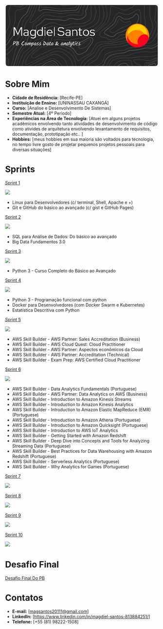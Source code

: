 
<div align="center">
  <img src="https://github.com/MagdielSantos/MagdielSantos/blob/main/github-header-image.png" alt="Banner">
</div>


# Sobre Mim

- **Cidade de Residência:** [Recife-PE]
- **Instituição de Ensino:** [UNINASSAU CAXANGÁ]
- **Curso:** [Analise e Desenvolvimento De Sistemas]
- **Semestre Atual:** [4º Periodo]
- **Experiências na Área de Tecnologia:** [Atuei em alguns projetos acadêmicos envolvendo tanto atividades de desenvolvimento de código
como ativides de arquitetura envolvendo levantamento de requisitos, documentação, prototipação etc.. ]
- **Hobbies:** [meus hobbies em sua maioria são voltados para tecnologia, no tempo livre gosto de projetar
pequenos projetos pessoais para diversas situações]


# Sprints

[Sprint 1](Sprints/Sprint1/README.md)

![](https://geps.dev/progress/100)

- Linux para Desenvolvedores (c/ terminal, Shell, Apache e +)
- Git e GitHub do básico ao avançado (c/ gist e GitHub Pages)



[Sprint 2](Sprints/Sprint2/README.md) 

![](https://geps.dev/progress/100)

- SQL para Análise de Dados: Do básico ao avançado
- Big Data Fundamentos 3.0

[Sprint 3](Sprints/Sprint3/README.md) 

![](https://geps.dev/progress/100)

- Python 3 - Curso Completo do Básico ao Avançado

[Sprint 4](Sprints/Sprint4/README.md) 

![](https://geps.dev/progress/100)

- Python 3 - Programação funcional com python
- Docker para Desenvolvedores (com Docker Swarm e Kubernetes)
- Estatística Descritiva com Python

[Sprint 5](Sprints/Sprint5/README.md)

![](https://geps.dev/progress/100)

- AWS Skill Builder - AWS Partner: Sales Accreditation (Business)
- AWS Skill Builder - AWS Cloud Quest: Cloud Practitioner
- AWS Skill Builder - AWS Partner: Aspectos econômicos da Cloud
- AWS Skill Builder - AWS Partner: Accreditation (Technical)
- AWS Skill Builder - Exam Prep: AWS Certified Cloud Practitioner


[Sprint 6](Sprints/Sprint6/README.md) 

![](https://geps.dev/progress/100)

- AWS Skill Builder - Data Analytics Fundamentals (Portuguese)
- AWS Skill Builder - AWS Partner: Data Analytics on AWS (Business)
- AWS Skill Builder - Introduction to Amazon Kinesis Streams
- AWS Skill Builder - Introduction to Amazon Kinesis Analytics
- AWS Skill Builder - Introduction to Amazon Elastic MapReduce (EMR) (Portuguese)
- AWS Skill Builder - Introduction to Amazon Athena (Portuguese)
- AWS Skill Builder - Introduction to Amazon Quicksight (Portuguese)
- AWS Skill Builder - Introduction to AWS IoT Analytics
- AWS Skill Builder - Getting Started with Amazon Redshift
- AWS Skill Builder - Deep Dive into Concepts and Tools for Analyzing Streaming Data (Portuguese)
- AWS Skill Builder - Best Practices for Data Warehousing with Amazon Redshift (Portuguese)
- AWS Skill Builder - Serverless Analytics (Portuguese)
- AWS Skill Builder - Why Analytics for Games (Portuguese)


[Sprint 7](Sprints/Sprint7/README.md) 

![](https://geps.dev/progress/0)

[Sprint 8](Sprints/Sprint8/README.md) 

![](https://geps.dev/progress/0)

[Sprint 9](Sprints/Sprint9/README.md) 

![](https://geps.dev/progress/0)

[Sprint 10](Sprints/Sprint10/README.md) 

![](https://geps.dev/progress/0)



# Desafio Final 

[Desafio Final Do PB](Desafio/README.md)


# Contatos

- **E-mail:** [magsantos20111@gmail.com]
- **LinkedIn:** [https://www.linkedin.com/in/magdiel-santos-813884251/]
- **Telefone:** [+55 (81) 98222-1508]


